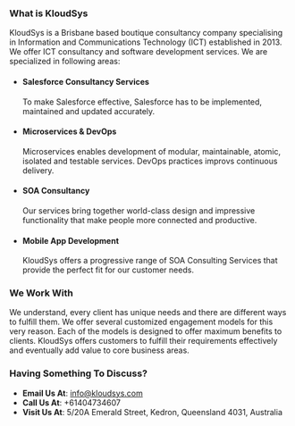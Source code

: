 ### What is KloudSys

KloudSys is a Brisbane based boutique consultancy company specialising in Information and Communications Technology (ICT) established in 2013. We offer ICT consultancy and software development services.
We are specialized in following areas:

- #### Salesforce Consultancy Services

  To make Salesforce effective, Salesforce has to be implemented, maintained and updated accurately.

- #### Microservices & DevOps

  Microservices enables development of modular, maintainable, atomic, isolated and testable services. DevOps practices improvs continuous delivery.

- #### SOA Consultancy

  Our services bring together world-class design and impressive functionality that make people more connected and productive.

- #### Mobile App Development

  KloudSys offers a progressive range of SOA Consulting Services that provide the perfect fit for our customer needs.

### We Work With
We understand, every client has unique needs and there are different ways to fulfill them. We offer several customized engagement models for this very reason. Each of the models is designed to offer maximum benefits to clients. KloudSys offers customers to fulfill their requirements effectively and eventually add value to core business areas.

### Having Something To Discuss?

- **Email Us At**:
  info@kloudsys.com
- **Call Us At**:
  +61404734607
- **Visit Us At**:
  5/20A Emerald Street, Kedron, Queensland 4031, Australia

